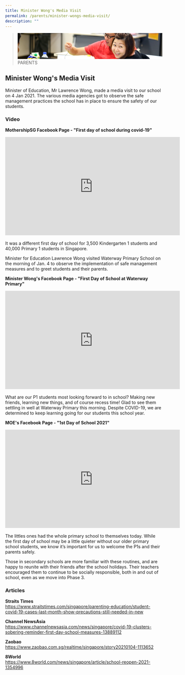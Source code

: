 ```yaml
---
title: Minister Wong's Media Visit
permalink: /parents/minister-wongs-media-visit/
description: ""
---
```

>![](/images/Parents/parent.jpg)
>PARENTS


## Minister Wong's Media Visit


Minister of Education, Mr Lawrence Wong, made a media visit to our school on 4 Jan 2021. The various media agencies got to observe the safe management practices the school has in place to ensure the safety of our students.

### Video

**MothershipSG Facebook Page - "First day of school during covid-19"**

<iframe src="https://www.facebook.com/plugins/video.php?href=https%3A%2F%2Fwww.facebook.com%2FMothershipSG%2Fvideos%2F936387660230137%2F&show_text=0&width=560" width="560" height="315" style="border:none;overflow:hidden" scrolling="no" frameborder="0" allowfullscreen="true" allow="autoplay; clipboard-write; encrypted-media; picture-in-picture; web-share" allowFullScreen="true"></iframe>

It was a different first day of school for 3,500 Kindergarten 1 students and 40,000 Primary 1 students in Singapore.

Minister for Education Lawrence Wong visited Waterway Primary School on the morning of Jan. 4 to observe the implementation of safe management measures and to greet students and their parents.


**Minister Wong's Facebook Page - "First Day of School at Waterway Primary"**

<iframe src="https://www.facebook.com/plugins/video.php?href=https%3A%2F%2Fwww.facebook.com%2FLawrenceWongST%2Fvideos%2F878409882933087%2F&show_text=0&width=560" width="560" height="315" style="border:none;overflow:hidden" scrolling="no" frameborder="0" allowfullscreen="true" allow="autoplay; clipboard-write; encrypted-media; picture-in-picture; web-share" allowFullScreen="true"></iframe>


What are our P1 students most looking forward to in school? Making new friends, learning new things, and of course recess time! Glad to see them settling in well at Waterway Primary this morning. Despite COVID-19, we are determined to keep learning going for our students this school year.




**MOE's Facebook Page - "1st Day of School 2021"**

<iframe src="https://www.facebook.com/plugins/video.php?href=https%3A%2F%2Fwww.facebook.com%2Fmoesingapore%2Fvideos%2F194134375778905%2F&show_text=0&width=560" width="560" height="315" style="border:none;overflow:hidden" scrolling="no" frameborder="0" allowfullscreen="true" allow="autoplay; clipboard-write; encrypted-media; picture-in-picture; web-share" allowFullScreen="true"></iframe>


The littles ones had the whole primary school to themselves today. While the first day of school may be a little quieter without our older primary school students, we know it’s important for us to welcome the P1s and their parents safely.

Those in secondary schools are more familiar with these routines, and are happy to reunite with their friends after the school holidays. Their teachers encouraged them to continue to be socially responsible, both in and out of school, even as we move into Phase 3.


### Articles    


**Straits Times**<br>[https://www.straitstimes.com/singapore/parenting-education/student-covid-19-cases-last-month-show-precautions-still-needed-in-new  
](https://www.straitstimes.com/singapore/parenting-education/student-covid-19-cases-last-month-show-precautions-still-needed-in-new)

**Channel NewsAsia**<br>[https://www.channelnewsasia.com/news/singapore/covid-19-clusters-sobering-reminder-first-day-school-measures-13889112  
](https://www.channelnewsasia.com/news/singapore/covid-19-clusters-sobering-reminder-first-day-school-measures-13889112)

**Zaobao**<br>[https://www.zaobao.com.sg/realtime/singapore/story20210104-1113652  
](https://www.zaobao.com.sg/realtime/singapore/story20210104-1113652)

**8World**<br>[https://www.8world.com/news/singapore/article/school-reopen-2021-1354996  
](https://www.8world.com/news/singapore/article/school-reopen-2021-1354996)

